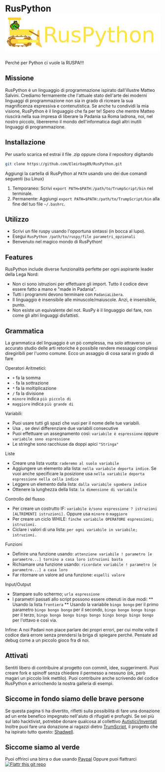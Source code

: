 # RusPython <img src="https://raw.githubusercontent.com/Eleirbag89/RusPython/master/RusPython_logo.png" />
Perché per Python ci vuole la RUSPA!!!

## Missione
RusPython è un linguaggio di programmazione ispirato dall'illustre Matteo Salvini. Crediamo fermamente che l'attuale stato dell'arte dei moderni linguaggi di programmazione non sia in grado di ricreare la sua magnificenza espressiva e contenutistica.
Se anche tu condividi la mia visione, RusPython è il linguaggio che fa per te!
Spero che mentre Matteo riuscirà nella sua impresa di liberare la Padania sa Roma ladrona, noi, nel nostro piccolo, libereremo il mondo dell'informatica dagli altri inutili linguaggi di programmazione.

## Installazione
Per usarlo scarica ed estrai il file .zip  oppure clona il repository digitando

```bash
git clone https://github.com/Eleirbag89/RusPython.git
```

Aggiungi la cartella di RusPython al `PATH` usando uno dei due comandi seguenti (su Linux)

1. Temporaneo: Scrivi `export PATH=$PATH:/path/to/TrumpScript/bin` nel terminale.
2. Permanente: Aggiungi `export PATH=$PATH:/path/to/TrumpScript/bin` alla fine del tuo file `~/.bashrc`.

## Utilizzo
* Scrivi un file ruspy usando l'opportuna sintassi (in bocca al lupo).
* Esegui `RusPython /path/to/ruspy/file parametri_opzionali`
* Benvenuto nel magico mondo di RusPython!

## Features
RusPython include diverse funzionalità perfette per ogni aspirante leader della Lega Nord:
* Non ci sono istruzioni per effettuare gli import. Tutto il codice deve essere fatto a mano e "made in Padania".
* Tutti i programmi devono terminare con `PadaniaLibera`.
* Il linguaggio è insensibile alle minuscole/maiuscole. Anzi, è insensibile, punto.
* Non esiste un equivalente del not. RusPy è il linguaggio del fare, non come gli altri linguaggi disfattisti.

## Grammatica
La grammatica del linguaggio è un pò complessa, ma solo attraverso un accurato studio delle arti retoriche è possibile rendere messaggi complessi diregiribili per l'uomo comune.
Ecco un assaggio di cosa sarai in grado di fare

Operatori Aritmetici:
* `+` fa la somma
* `-` fa la sottrazione
* `*` fa la moltiplicazione
* `/` fa la divisione
* `minore` indica `più piccolo di`
* `maggiore` indica `più grande di`

Variabili:
* Puoi usare tutti gli spazi che vuoi per il nome delle tue variabili.
* Usa `,` se devi differenziare due variabili consecutive
* Puoi effettuare un assegnamento così: `variabile è espressione` oppure `variabile sono espressione`
* Le stringhe sono racchiuse da doppi apici `"Stringa"`

Liste
* Creare una lista vuota: `raderemo al suolo variabile`
* Aggiungere un elemento alla lista: `nella variabile deporta indice`. Se vuoi anche specificare la posizione usa
`nella variabile deporta espressione nella cella indice`
* Leggere un elemento dalla lista: `dalla variabile sgombera indice`
* Ottenere la lunghezza della lista: `la dimensione di variabile`

Controllo del flusso
* Per creare un costrutto IF: `variabile è/sono espressione ? istruzioni [ALTRIMENTI istruzioni].` Oppure usa `minore` o `maggiore`
* Per creare un ciclo WHILE: `finche variabile OPERATORE espressioni; istruzioni.`
* Ciclare i valori di una lista: `per ogni variabile in variabile; istruzioni.`

Funzioni
* Definire una funzione usando: `attenzione variabile ! parametro [e parametro...] tornino a casa loro istruzioni basta`
* Richiamare una funzione usando: `ricordate variabile ! parametro [e parametro...] a casa loro`
* Far ritornare un valore ad una funzione: `espelli valore`

Input/Output
* Stampare sullo schermo; `urla espressione`
* I parametri passati allo script possono essere ottenuti in due modi:
** Usando la lista `frontiera`
** Usando la variabile `bingo bongo` per il primo parametro `bingo bongo bongo` per il secondo, `bingo bongo bongo bingo` per il terzo, `bingo bongo bongo bingo bongo bingo bongo bingo bongo` per l'ottavo e così via.

Infine: A noi Padani non piace parlare dei propri errori, per cui molte volte il codice darà errore senza prendersi la briga di spiegare perché.
Pensate ad debug come a un piccolo gioco fra di noi.

## Attivati
Sentiti libero di contribuire al progetto con commit, idee, suggerimenti.
Puoi creare fork e spinoff senza chiedere il permesso a nessuno (ok, però magari un piccolo link mettilo).
Puoi contribuire anche scrivendo del codice RusPython e arricchendo la nostra galleria di esempi.

## Siccome in fondo siamo delle brave persone
Se questa pagina ti ha divertito, rifletti sulla possibilità di fare una donazione ad un ente benefico impegnato nell'aiuto di rifugiati e profughi.
Se sei più sul lato hacktivist, potrebbe donare qualcosa al collettivo [Autistici/Inventati](http://www.autistici.org/it/donate.html) 
Inoltre puoi fare una donazione ai ragazzi dietro [TrumScript](https://github.com/samshadwell/TrumpScript), il progetto che ha ispirato tutto questo: [Shadwell](https://paypal.me/Shadwell).

## Siccome siamo al verde
Puoi offrirci una birra o due usando [Paypal](https://paypal.me/eleirbag89) 
Oppure puoi flattrarci
[![Flattr this git repo](http://api.flattr.com/button/flattr-badge-large.png)](https://flattr.com/submit/auto?user_id=eleirbag89&url=https://github.com/Eleirbag89/RusPython&title=RusPython&language=it&tags=github&category=software) 
